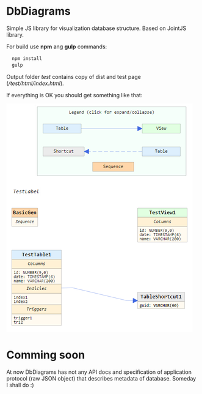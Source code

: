 # DbDiagrams
  Simple JS library for visualization database structure.
  Based on JointJS library.
  
  For build use <b>npm</b> ang <b>gulp</b> commands:
  ```sh
    npm install
    gulp
  ```
  Output folder <i>test</i> contains copy of dist and test page (<i>/test/html/index.html</i>).
  
  If everything is OK you should get something like that:
  
  ![alt text](https://github.com/ArnoldSh/DbDiagrams/blob/master/example_diagram.png)

# Comming soon
  At now DbDiagrams has not any API docs and specification of application protocol (raw JSON object) that describes metadata of database. Someday I shall do :)
